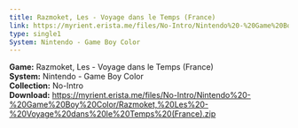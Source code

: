 ```yaml
---
title: Razmoket, Les - Voyage dans le Temps (France)
link: https://myrient.erista.me/files/No-Intro/Nintendo%20-%20Game%20Boy%20Color/Razmoket,%20Les%20-%20Voyage%20dans%20le%20Temps%20(France).zip
type: single1
System: Nintendo - Game Boy Color
---
```

<b>Game:</b> Razmoket, Les - Voyage dans le Temps (France)<br>
<b>System:</b> Nintendo - Game Boy Color<br>
<b>Collection:</b> No-Intro<br>
<b>Download:</b> https://myrient.erista.me/files/No-Intro/Nintendo%20-%20Game%20Boy%20Color/Razmoket,%20Les%20-%20Voyage%20dans%20le%20Temps%20(France).zip
